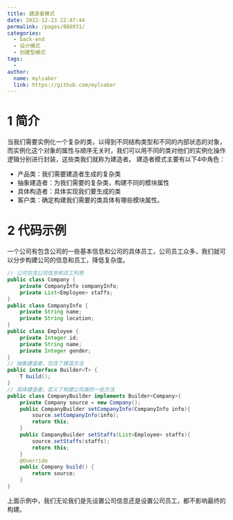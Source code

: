 ```yaml
---
title: 建造者模式
date: 2022-12-23 22:47:44
permalink: /pages/886931/
categories:
  - back-end
  - 设计模式
  - 创建型模式
tags:
  - 
author: 
  name: mylsaber
  link: https://github.com/mylsaber
---
```

# 1 简介
当我们需要实例化一个复杂的类，以得到不同结构类型和不同的内部状态的对象，而实例化这个对象的属性与顺序无关时，我们可以用不同的类对他们的实例化操作逻辑分别进行封装，这些类我们就称为建造者。
建造者模式主要有以下4中角色：

- 产品类：我们需要建造者生成的复杂类
- 抽象建造者：为我们需要的复杂类，构建不同的模块属性
- 具体构造者：具体实现我们要生成的类
- 客户类：确定构建我们需要的类具体有哪些模块属性。
# 2 代码示例
一个公司有包含公司的一些基本信息和公司的具体员工，公司员工众多，我们就可以分步构建公司的信息和员工，降低复杂度。
```java
// 公司包含公司信息和员工列表
public class Company {
    private CompanyInfo companyInfo;
    private List<Employee> staffs;
}
public class CompanyInfo {
    private String name;
    private String location;
}
public class Employee {
    private Integer id;
    private String name;
    private Integer gender;
}
// 抽象建造者，包含了建造方法
public interface Builder<T> {
    T build();
}
// 具体建造者，定义了构建公司类的一些方法
public class CompanyBuilder implements Builder<Company>{
    private Company source = new Company();
    public CompanyBuilder setCompanyInfo(CompanyInfo info){
        source.setCompanyInfo(info);
        return this;
    }
    public CompanyBuilder setStaffs(List<Employee> staffs){
        source.setStaffs(staffs);
        return this;
    }
    @Override
    public Company build() {
        return source;
    }
}
```
上面示例中，我们无论我们是先设置公司信息还是设置公司员工，都不影响最终的构建。
